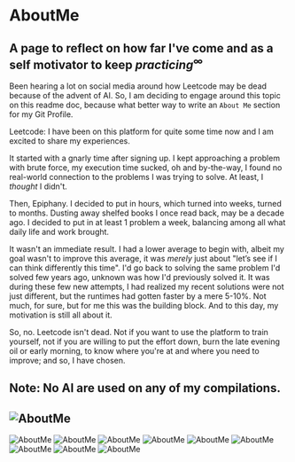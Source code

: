 # AboutMe
## A page to reflect on how far I've come and as a self motivator to keep $practicing^{\infty}$
Been hearing a lot on social media around how Leetcode may be dead because of the advent of AI. So, I am deciding to engage around this topic on this readme doc, because what better way to write an `About Me` section for my Git Profile. 

Leetcode: I have been on this platform for quite some time now and I am excited to share my experiences.  

It started with a gnarly time after signing up. I kept approaching a problem with brute force, my execution time sucked, oh and by-the-way, I found no real-world connection to the problems I was trying to solve. At least, I _thought_ I didn't. 

Then, Epiphany. I decided to put in hours, which turned into weeks, turned to months. Dusting away shelfed books I once read back, may be a decade ago. I decided to put in at least 1 problem a week, balancing among all what daily life and work brought.  

It wasn't an immediate result. I had a lower average to begin with, albeit my goal wasn't to improve this average, it was _merely_ just about "let’s see if I can think differently this time". I'd go back to solving the same problem I'd solved few years ago, unknown was how I'd previously solved it. It was during these few new attempts, I had realized my recent solutions were not just different, but the runtimes had gotten faster by a mere 5-10%. Not much, for sure, but for me this was the building block. And to this day, my motivation is still all about it. 

So, no. Leetcode isn't dead. Not if you want to use the platform to train yourself, not if you are willing to put the effort down, burn the late evening oil or early morning, to know where you're at and where you need to improve; and so, I have chosen. 

Note: No AI are used on any of my compilations. 
---
![AboutMe](AboutMe/Leetcode_Stats_2025-04-28.jpg)
---
![AboutMe](AboutMe/1.jpg)
![AboutMe](AboutMe/2.jpg)
![AboutMe](AboutMe/3.jpg)
![AboutMe](AboutMe/4.jpg)
![AboutMe](AboutMe/5.jpg)
![AboutMe](AboutMe/6.jpg)
![AboutMe](AboutMe/7.jpg)
![AboutMe](AboutMe/8.jpg)
![AboutMe](AboutMe/9.jpg)
